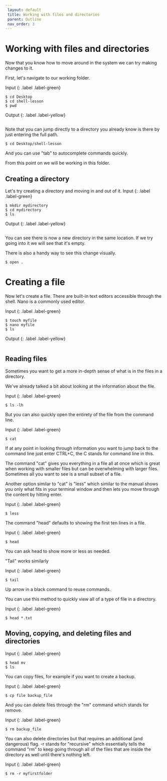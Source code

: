 ```yaml
---
 layout: default
 title: Working with files and directories
 parent: Outline
 nav_order: 3
---
```


# Working with files and directories

Now that you know how to move around in the system we can try making changes to it.

First, let's navigate to our working folder.

Input
{: .label .label-green}
~~~
$ cd Desktop
$ cd shell-lesson
$ pwd
~~~
Output
{: .label .label-yellow}
~~~
~~~
Note that you can jump directly to a directory you already know is there by just entering the full path.
~~~
$ cd Desktop/shell-lesson
~~~
And you can use "tab" to autocomplete commands quickly.

From this point on we will be working in this folder.

## Creating a directory
Let's try creating a directory and moving in and out of it.
Input
{: .label .label-green}
~~~
$ mkdir mydirectory
$ cd mydirectory
$ ls
~~~
Output
{: .label .label-yellow}
~~~
~~~

You can see there is now a new directory in the same location. If we try going into it we will see that it's empty.

There is also a handy way to see this change visually.
~~~
$ open .
~~~

# Creating a file
Now let's create a file. There are built-in text editors accessible through the shell. Nano is a commonly used editor.

Input
{: .label .label-green}
~~~
$ touch myfile
$ nano myfile
$ ls
~~~
Output
{: .label .label-yellow}
~~~
~~~

## Reading files

Sometimes you want to get a more in-depth sense of what is in the files in a directory.

We've already talked a bit about looking at the information about the file.

Input
{: .label .label-green}
~~~
$ ls -lh
~~~

But you can also quickly open the entirety of the file from the command line.

Input
{: .label .label-green}
~~~
$ cat
~~~

If at any point in looking through information you want to jump back to the command line just enter CTRL+C, the C stands for command line in this.

The command "cat" gives you everything in a file all at once which is great when working with smaller files but can be overwhelming with larger files. Sometimes all you want to see is a small subset of a file.

Another option similar to "cat" is "less" which similar to the manual shows you only what fits in your terminal window and then lets you move through the content by hitting enter.

Input
{: .label .label-green}
~~~
$ less
~~~

The command "head" defaults to showing the first ten lines in a file.

Input
{: .label .label-green}
~~~
$ head
~~~

You can ask head to show more or less as needed.

"Tail" works similarly

Input
{: .label .label-green}
~~~
$ tail
~~~

Up arrow in a black command to reuse commands.

You can use this method to quickly view all of a type of file in a directory.

Input
{: .label .label-green}
~~~
$ head *.txt
~~~

## Moving, copying, and deleting files and directories

Input
{: .label .label-green}
~~~
$ head mv
$ ls
~~~

You can copy files, for example if you want to create a backup.

Input
{: .label .label-green}
~~~
$ cp file backup_file
~~~

And you can delete files through the "rm" command which stands for remove.

Input
{: .label .label-green}
~~~
$ rm backup_file
~~~

You can also delete directories but that requires an additional (and dangerous) flag. -r stands for "recursive" which essentially tells the command "rm" to keep going through all of the files that are inside the directory as well until there's nothing left.

Input
{: .label .label-green}
~~~
$ rm -r myfirstfolder
~~~
